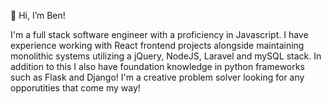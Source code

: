 👋 Hi, I’m Ben!

I'm a full stack software engineer with a proficiency in Javascript. I have experience working with React frontend projects alongside maintaining monolithic systems utilizing a jQuery, NodeJS, Laravel and mySQL stack. 
In addition to this I also have foundation knowledge in python frameworks such as Flask and Django!
I'm a creative problem solver looking for any opporutities that come my way!

<!---
Warbner/Warbner is a ✨ special ✨ repository because its `README.md` (this file) appears on your GitHub profile.
You can click the Preview link to take a look at your changes.
--->
